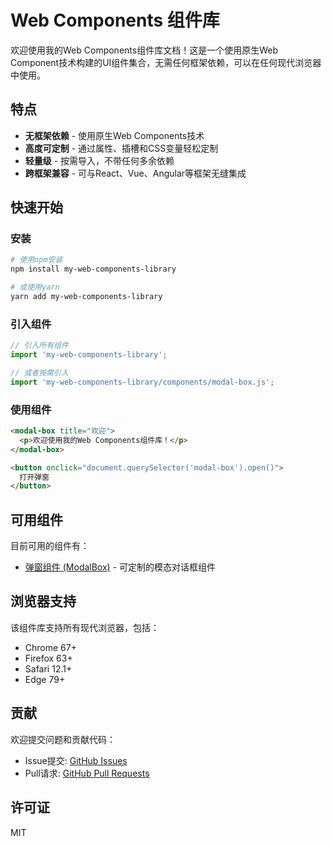 # Web Components 组件库

欢迎使用我的Web Components组件库文档！这是一个使用原生Web Component技术构建的UI组件集合，无需任何框架依赖，可以在任何现代浏览器中使用。

## 特点

- **无框架依赖** - 使用原生Web Components技术
- **高度可定制** - 通过属性、插槽和CSS变量轻松定制
- **轻量级** - 按需导入，不带任何多余依赖
- **跨框架兼容** - 可与React、Vue、Angular等框架无缝集成

## 快速开始

### 安装

```bash
# 使用npm安装
npm install my-web-components-library

# 或使用yarn
yarn add my-web-components-library
```

### 引入组件

```javascript
// 引入所有组件
import 'my-web-components-library';

// 或者按需引入
import 'my-web-components-library/components/modal-box.js';
```

### 使用组件

```html
<modal-box title="欢迎">
  <p>欢迎使用我的Web Components组件库！</p>
</modal-box>

<button onclick="document.querySelector('modal-box').open()">
  打开弹窗
</button>
```

## 可用组件

目前可用的组件有：

- [弹窗组件 (ModalBox)](/components/modal-box) - 可定制的模态对话框组件

## 浏览器支持

该组件库支持所有现代浏览器，包括：

- Chrome 67+
- Firefox 63+
- Safari 12.1+
- Edge 79+

## 贡献

欢迎提交问题和贡献代码：

- Issue提交: [GitHub Issues](https://github.com/yourusername/my-web-components-library/issues)
- Pull请求: [GitHub Pull Requests](https://github.com/yourusername/my-web-components-library/pulls)

## 许可证

MIT
